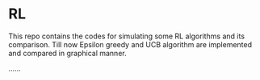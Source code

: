 # RL 
This repo contains the codes for simulating some RL algorithms and its comparison.
Till now Epsilon greedy and UCB algorithm are implemented and compared in graphical manner.

...... 
